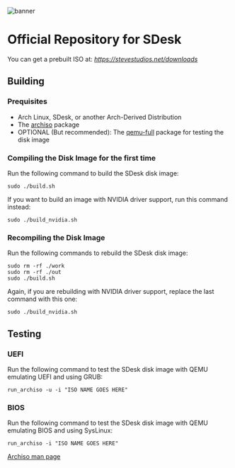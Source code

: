 ![banner](https://github.com/user-attachments/assets/2f3ff9d7-d552-4ee8-a3fd-ad67c6415936)
# Official Repository for SDesk

You can get a prebuilt ISO at: _https://stevestudios.net/downloads_

## Building

### Prequisites
- Arch Linux, SDesk, or another Arch-Derived Distribution
- The [archiso](https://archlinux.org/packages/extra/any/archiso/) package
- OPTIONAL (But recommended): The [qemu-full](https://archlinux.org/packages/extra/x86_64/qemu-full/) package for testing the disk image
  
### Compiling the Disk Image for the first time

Run the following command to build the SDesk disk image:

```
sudo ./build.sh
```

If you want to build an image with NVIDIA driver support, run this command instead:

```
sudo ./build_nvidia.sh
```

### Recompiling the Disk Image

Run the following commands to rebuild the SDesk disk image:

```
sudo rm -rf ./work
sudo rm -rf ./out
sudo ./build.sh
```

Again, if you are rebuilding with NVIDIA driver support, replace the last command with this one:

```
sudo ./build_nvidia.sh
```

## Testing

### UEFI
Run the following command to test the SDesk disk image with QEMU emulating UEFI and using GRUB:
 
```
run_archiso -u -i "ISO NAME GOES HERE"
```

### BIOS
Run the following command to test the SDesk disk image with QEMU emulating BIOS and using SysLinux:
 
```
run_archiso -i "ISO NAME GOES HERE"
```

[Archiso man page](https://wiki.archlinux.org/title/archiso)
